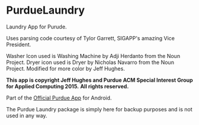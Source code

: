 # PurdueLaundry

Laundry App for Purude. 

Uses parsing code courtesy of Tylor Garrett, SIGAPP's amazing Vice President.

Washer Icon used is Washing Machine by Adji Herdanto from the Noun Project.
Dryer icon used is Dryer by Nicholas Navarro from the Noun Project.
Modified for more color by Jeff Hughes.

**This app is copyright Jeff Hughes and Purdue ACM Special Interest Group for Applied Computing 2015.**
**All rights reserved.**

Part of the [Official Purdue App](https://github.com/purdue-acm-sigapp/Purdue) for Android. 

The Purdue Laundry package is simply here for backup purposes and is not used in any way. 